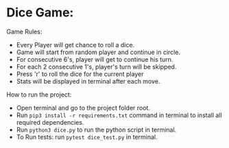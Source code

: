 # Dice Game:

Game Rules:
- Every Player will get chance to roll a dice.
- Game will start from random player and continue in circle.
- For consecutive 6's, player will get to continue his turn.
- For each 2 consecutive 1's, player's turn will be skipped.
- Press 'r' to roll the dice for the current player
- Stats will be displayed in terminal after each move.

How to run the project:
- Open terminal and go to the project folder root.
- Run `pip3 install -r requirements.txt` command in terminal to install all required dependencies.
- Run `python3 dice.py` to run the python script in terminal.
- To Run tests: run `pytest dice_test.py` in terminal.